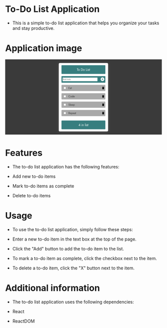 # To-Do List Application

- This is a simple to-do list application that helps you organize your tasks and stay productive.

# Application image

<img src="./public/todolist-img.png">

# Features

- The to-do list application has the following features:

- Add new to-do items
- Mark to-do items as complete
- Delete to-do items

# Usage

- To use the to-do list application, simply follow these steps:

- Enter a new to-do item in the text box at the top of the page.
- Click the "Add" button to add the to-do item to the list.
- To mark a to-do item as complete, click the checkbox next to the item.
- To delete a to-do item, click the "X" button next to the item.

# Additional information

- The to-do list application uses the following dependencies:

- React
- ReactDOM
